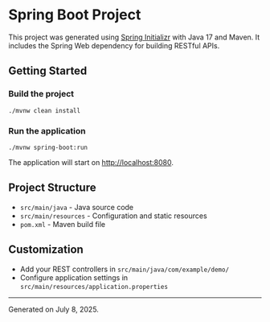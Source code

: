 # Spring Boot Project

This project was generated using [Spring Initializr](https://start.spring.io/) with Java 17 and Maven. It includes the Spring Web dependency for building RESTful APIs.

## Getting Started

### Build the project

```
./mvnw clean install
```

### Run the application

```
./mvnw spring-boot:run
```

The application will start on [http://localhost:8080](http://localhost:8080).

## Project Structure
- `src/main/java` - Java source code
- `src/main/resources` - Configuration and static resources
- `pom.xml` - Maven build file

## Customization
- Add your REST controllers in `src/main/java/com/example/demo/`
- Configure application settings in `src/main/resources/application.properties`

---

Generated on July 8, 2025.
